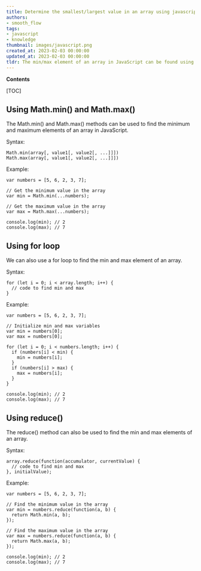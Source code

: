 ```yaml
---
title: Determine the smallest/largest value in an array using javascript
authors:
- smooth_flow
tags:
- javascript
- knowledge
thumbnail: images/javascript.png
created_at: 2023-02-03 00:00:00
updated_at: 2023-02-03 00:00:00
tldr: The min/max element of an array in JavaScript can be found using the Math.min() and Math.max() methods.
---
```


**Contents**

[TOC]

## Using Math.min() and Math.max()

The Math.min() and Math.max() methods can be used to find the minimum and maximum elements of an array in JavaScript.

Syntax:

```
Math.min(array[, value1[, value2[, ...]]])
Math.max(array[, value1[, value2[, ...]]])
```

Example:

```
var numbers = [5, 6, 2, 3, 7];

// Get the minimum value in the array
var min = Math.min(...numbers);

// Get the maximum value in the array
var max = Math.max(...numbers);

console.log(min); // 2
console.log(max); // 7
```

## Using for loop

We can also use a for loop to find the min and max element of an array.

Syntax:

```
for (let i = 0; i < array.length; i++) {
  // code to find min and max
}
```

Example:

```
var numbers = [5, 6, 2, 3, 7];

// Initialize min and max variables
var min = numbers[0];
var max = numbers[0];

for (let i = 0; i < numbers.length; i++) {
  if (numbers[i] < min) {
    min = numbers[i];
  }
  if (numbers[i] > max) {
    max = numbers[i];
  }
}

console.log(min); // 2
console.log(max); // 7
```

## Using reduce()

The reduce() method can also be used to find the min and max elements of an array.

Syntax:

```
array.reduce(function(accumulator, currentValue) {
  // code to find min and max
}, initialValue);
```

Example:

```
var numbers = [5, 6, 2, 3, 7];

// Find the minimum value in the array
var min = numbers.reduce(function(a, b) {
  return Math.min(a, b);
});

// Find the maximum value in the array
var max = numbers.reduce(function(a, b) {
  return Math.max(a, b);
});

console.log(min); // 2
console.log(max); // 7
```
